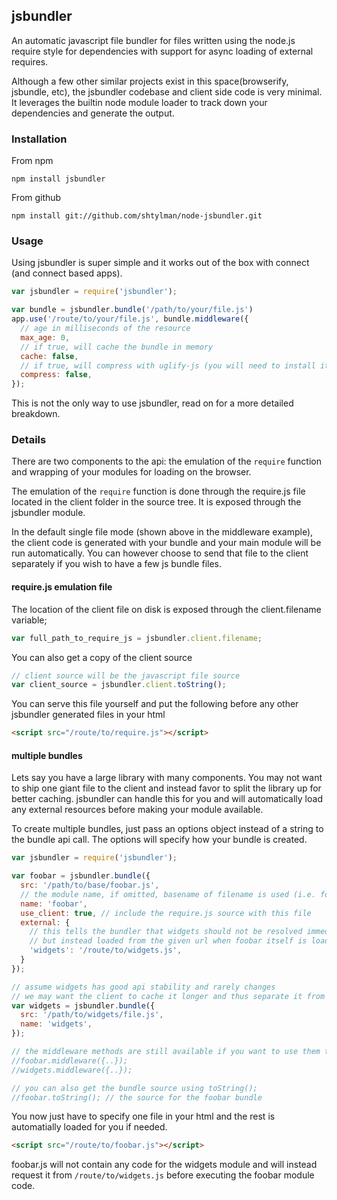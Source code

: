 ##  jsbundler ##
An automatic javascript file bundler for files written using the node.js require style for dependencies with support for async loading of external requires.

Although a few other similar projects exist in this space(browserify, jsbundle, etc), the jsbundler codebase and client side code is very minimal. It leverages the builtin node module loader to track down your dependencies and generate the output.

### Installation ###

From npm

```
npm install jsbundler
```

From github

```
npm install git://github.com/shtylman/node-jsbundler.git
```

### Usage ###

Using jsbundler is super simple and it works out of the box with connect (and connect based apps).

```javascript
var jsbundler = require('jsbundler');

var bundle = jsbundler.bundle('/path/to/your/file.js')
app.use('/route/to/your/file.js', bundle.middleware({
  // age in milliseconds of the resource
  max_age: 0,
  // if true, will cache the bundle in memory
  cache: false,
  // if true, will compress with uglify-js (you will need to install it)
  compress: false,
});

```

This is not the only way to use jsbundler, read on for a more detailed breakdown.

### Details ###

There are two components to the api: the emulation of the `require` function and wrapping of your modules for loading on the browser.

The emulation of the `require` function is done through the require.js file located in the client folder in the source tree. It is exposed through the jsbundler module.

In the default single file mode (shown above in the middleware example), the client code is generated with your bundle and your main module will be run automatically. You can however choose to send that file to the client separately if you wish to have a few js bundle files.

#### require.js emulation file ####

The location of the client file on disk is exposed through the client.filename variable;

```javascript
var full_path_to_require_js = jsbundler.client.filename;
```

You can also get a copy of the client source

```javascript
// client source will be the javascript file source
var client_source = jsbundler.client.toString();
```

You can serve this file yourself and put the following before any other jsbundler generated files in your html

```html
<script src="/route/to/require.js"></script>
```

#### multiple bundles ####

Lets say you have a large library with many components. You may not want to ship one giant file to the client and instead favor to split the library up for better caching. jsbundler can handle this for you and will automatically load any external resources before making your module available.

To create multiple bundles, just pass an options object instead of a string to the bundle api call. The options will specify how your bundle is created.

```javascript
var jsbundler = require('jsbundler');

var foobar = jsbundler.bundle({
  src: '/path/to/base/foobar.js',
  // the module name, if omitted, basename of filename is used (i.e. foobar)
  name: 'foobar',
  use_client: true, // include the require.js source with this file
  external: {
    // this tells the bundler that widgets should not be resolved immediately
    // but instead loaded from the given url when foobar itself is loaded
    'widgets': '/route/to/widgets.js',
  }
});

// assume widgets has good api stability and rarely changes
// we may want the client to cache it longer and thus separate it from foobar
var widgets = jsbundler.bundle({
  src: '/path/to/widgets/file.js',
  name: 'widgets',
});

// the middleware methods are still available if you want to use them to serve up the modules
//foobar.middleware({..});
//widgets.middleware({..});

// you can also get the bundle source using toString();
//foobar.toString(); // the source for the foobar bundle
```

You now just have to specify one file in your html and the rest is automatially loaded for you if needed.

```html
<script src="/route/to/foobar.js"></script>
```

foobar.js will not contain any code for the widgets module and will instead request it from `/route/to/widgets.js` before executing the foobar module code.

